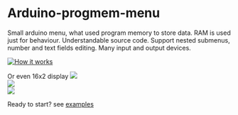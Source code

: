 # Arduino-progmem-menu
Small arduino menu, what used program memory to store data. RAM is used just for behaviour. Understandable source code. Support nested submenus, number and text fields editing. Many input and output devices.

[![How it works](https://img.youtube.com/vi/LEFyBbD5ogw/0.jpg)](https://www.youtube.com/watch?v=LEFyBbD5ogw)

Or even 16x2 display
<img src="http://joxi.ru/DrlK1XkH461gWA.jpg" /><br />
<img src="http://joxi.ru/1A5LOB6CKxPj92.jpg" /><br />
<img src="http://joxi.ru/brRgk9bcQGblLm.jpg" /><br />

Ready to start? see [examples](https://github.com/el-fuego/Arduino-progmem-menu/tree/master/examples)

